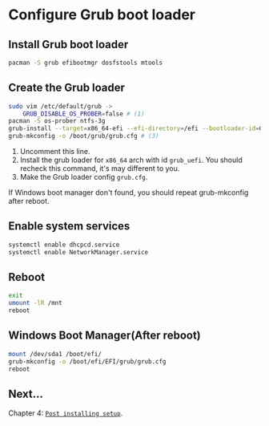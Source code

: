 # Configure Grub boot loader

## Install Grub boot loader
```sh
pacman -S grub efibootmgr dosfstools mtools
```

## Create the Grub loader
```sh
sudo vim /etc/default/grub ->
    GRUB_DISABLE_OS_PROBER=false # (1)
pacman -S os-prober ntfs-3g
grub-install --target=x86_64-efi --efi-directory=/efi --bootloader-id=GRUB --recheck # (2)
grub-mkconfig -o /boot/grub/grub.cfg # (3)
```
1. Uncomment this line.
2. Install the grub loader for `x86_64` arch with id `grub_uefi`. You should recheck this command, it's may different to you.
3. Make the Grub loader config `grub.cfg`.

If Windows boot manager don't found, you should repeat grub-mkconfig after reboot.

## Enable system services
```sh
systemctl enable dhcpcd.service
systemctl enable NetworkManager.service
```

## Reboot
```sh
exit
umount -lR /mnt
reboot
```

## Windows Boot Manager(After reboot)
```sh
mount /dev/sda1 /boot/efi/
grub-mkconfig -o /boot/efi/EFI/grub/grub.cfg
reboot
```

## Next...
Chapter 4: [`Post installing setup`](./post_install_setup.md).